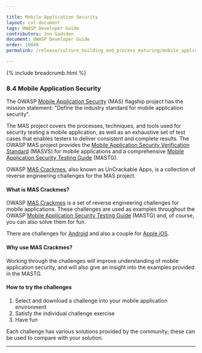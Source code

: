 ```yaml
---

title: Mobile Application Security
layout: col-document
tags: OWASP Developer Guide
contributors: Jon Gadsden
document: OWASP Developer Guide
order: 10040
permalink: /release/culture_building_and_process_maturing/mobile_application_security/

---
```


{% include breadcrumb.html %}

### 8.4 Mobile Application Security

The OWASP [Mobile Application Security][masproject] (MAS) flagship project has the mission statement:
"Define the industry standard for mobile application security".

The MAS project covers the processes, techniques, and tools used for security testing a mobile application,
as well as an exhaustive set of test cases that enables testers to deliver consistent and complete results.
The OWASP MAS project provides the [Mobile Application Security Verification Standard][masvs] (MASVS)
for mobile applications and a comprehensive [Mobile Application Security Testing Guide][mastg] (MASTG).

OWASP [MAS Crackmes][mascrack], also known as UnCrackable Apps,
is a collection of reverse engineering challenges for the MAS project.

#### What is MAS Crackmes?

OWASP [MAS Crackmes][mascrack] is a set of reverse engineering challenges for mobile applications.
These challenges are used as examples throughout the OWASP [Mobile Application Security Testing Guide][mastg] (MASTG)
and, of course, you can also solve them for fun.

There are challenges for [Android][masandroid] and also a couple for [Apple iOS][masios].

#### Why use MAS Crackmes?

Working through the challenges will improve understanding of mobile application security,
and will also give an insight into the examples provided in the MASTG.

#### How to try the challenges

1. Select and download a challenge into your mobile application environment
2. Satisfy the individual challenge exercise
3. Have fun

Each challenge has various solutions provided by the community; these can be used to compare with your solution.

----

[masproject]: https://owasp.org/www-project-mobile-app-security/
[masandroid]: https://mas.owasp.org/crackmes/Android/
[mascrack]: https://mas.owasp.org/crackmes/
[masios]: https://mas.owasp.org/crackmes/iOS/
[mastg]: https://mas.owasp.org/MASTG/
[masvs]: https://mas.owasp.org/MASVS/
